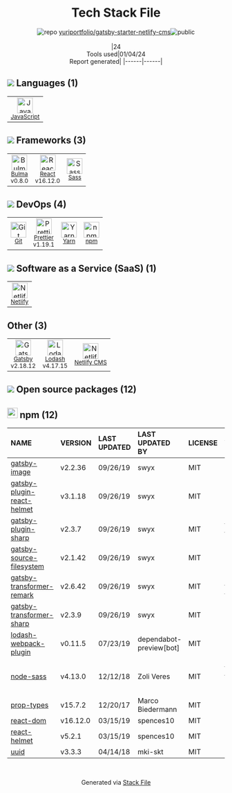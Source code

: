 <!--
&lt;--- Readme.md Snippet without images Start ---&gt;
## Tech Stack
yuriportfolio/gatsby-starter-netlify-cms is built on the following main stack:

- [React](https://reactjs.org/) – Javascript UI Libraries
- [Sass](http://sass-lang.com/) – CSS Pre-processors / Extensions
- [JavaScript](https://developer.mozilla.org/en-US/docs/Web/JavaScript) – Languages
- [Lodash](https://lodash.com) – Javascript Utilities & Libraries
- [Netlify](https://www.netlify.com/) – Static Web Hosting
- [Bulma](http://bulma.io/) – Front-End Frameworks
- [Gatsby](https://www.gatsbyjs.org) – Static Site Generators
- [Yarn](https://yarnpkg.com/) – Front End Package Manager
- [Prettier](https://prettier.io/) – Code Review
- [Netlify CMS](https://www.netlifycms.org/) – Self-Hosted Blogging / CMS

Full tech stack [here](/techstack.md)

&lt;--- Readme.md Snippet without images End ---&gt;

&lt;--- Readme.md Snippet with images Start ---&gt;
## Tech Stack
yuriportfolio/gatsby-starter-netlify-cms is built on the following main stack:

- <img width='25' height='25' src='https://img.stackshare.io/service/1020/OYIaJ1KK.png' alt='React'/> [React](https://reactjs.org/) – Javascript UI Libraries
- <img width='25' height='25' src='https://img.stackshare.io/service/1171/jCR2zNJV.png' alt='Sass'/> [Sass](http://sass-lang.com/) – CSS Pre-processors / Extensions
- <img width='25' height='25' src='https://img.stackshare.io/service/1209/javascript.jpeg' alt='JavaScript'/> [JavaScript](https://developer.mozilla.org/en-US/docs/Web/JavaScript) – Languages
- <img width='25' height='25' src='https://img.stackshare.io/service/2438/lodash.png' alt='Lodash'/> [Lodash](https://lodash.com) – Javascript Utilities & Libraries
- <img width='25' height='25' src='https://img.stackshare.io/service/2748/default_5dfbb146cf22182bca88c7d07f2515a5888fc12a.jpg' alt='Netlify'/> [Netlify](https://www.netlify.com/) – Static Web Hosting
- <img width='25' height='25' src='https://img.stackshare.io/service/5204/bulma-logo.png' alt='Bulma'/> [Bulma](http://bulma.io/) – Front-End Frameworks
- <img width='25' height='25' src='https://img.stackshare.io/service/5472/default_189db484e0770a6101c6a70f0ef0172bc0f8de37.png' alt='Gatsby'/> [Gatsby](https://www.gatsbyjs.org) – Static Site Generators
- <img width='25' height='25' src='https://img.stackshare.io/service/5848/44mC-kJ3.jpg' alt='Yarn'/> [Yarn](https://yarnpkg.com/) – Front End Package Manager
- <img width='25' height='25' src='https://img.stackshare.io/service/7035/default_66f265943abed56bcdbfca1c866a4261b1fbb063.jpg' alt='Prettier'/> [Prettier](https://prettier.io/) – Code Review
- <img width='25' height='25' src='https://img.stackshare.io/service/7613/YIgPht1s_400x400.jpg' alt='Netlify CMS'/> [Netlify CMS](https://www.netlifycms.org/) – Self-Hosted Blogging / CMS

Full tech stack [here](/techstack.md)

&lt;--- Readme.md Snippet with images End ---&gt;
-->
<div align="center">

# Tech Stack File
![](https://img.stackshare.io/repo.svg "repo") [yuriportfolio/gatsby-starter-netlify-cms](https://github.com/yuriportfolio/gatsby-starter-netlify-cms)![](https://img.stackshare.io/public_badge.svg "public")
<br/><br/>
|24<br/>Tools used|01/04/24 <br/>Report generated|
|------|------|
</div>

## <img src='https://img.stackshare.io/languages.svg'/> Languages (1)
<table><tr>
  <td align='center'>
  <img width='36' height='36' src='https://img.stackshare.io/service/1209/javascript.jpeg' alt='JavaScript'>
  <br>
  <sub><a href="https://developer.mozilla.org/en-US/docs/Web/JavaScript">JavaScript</a></sub>
  <br>
  <sub></sub>
</td>

</tr>
</table>

## <img src='https://img.stackshare.io/frameworks.svg'/> Frameworks (3)
<table><tr>
  <td align='center'>
  <img width='36' height='36' src='https://img.stackshare.io/service/5204/bulma-logo.png' alt='Bulma'>
  <br>
  <sub><a href="http://bulma.io/">Bulma</a></sub>
  <br>
  <sub>v0.8.0</sub>
</td>

<td align='center'>
  <img width='36' height='36' src='https://img.stackshare.io/service/1020/OYIaJ1KK.png' alt='React'>
  <br>
  <sub><a href="https://reactjs.org/">React</a></sub>
  <br>
  <sub>v16.12.0</sub>
</td>

<td align='center'>
  <img width='36' height='36' src='https://img.stackshare.io/service/1171/jCR2zNJV.png' alt='Sass'>
  <br>
  <sub><a href="http://sass-lang.com/">Sass</a></sub>
  <br>
  <sub></sub>
</td>

</tr>
</table>

## <img src='https://img.stackshare.io/devops.svg'/> DevOps (4)
<table><tr>
  <td align='center'>
  <img width='36' height='36' src='https://img.stackshare.io/service/1046/git.png' alt='Git'>
  <br>
  <sub><a href="http://git-scm.com/">Git</a></sub>
  <br>
  <sub></sub>
</td>

<td align='center'>
  <img width='36' height='36' src='https://img.stackshare.io/service/7035/default_66f265943abed56bcdbfca1c866a4261b1fbb063.jpg' alt='Prettier'>
  <br>
  <sub><a href="https://prettier.io/">Prettier</a></sub>
  <br>
  <sub>v1.19.1</sub>
</td>

<td align='center'>
  <img width='36' height='36' src='https://img.stackshare.io/service/5848/44mC-kJ3.jpg' alt='Yarn'>
  <br>
  <sub><a href="https://yarnpkg.com/">Yarn</a></sub>
  <br>
  <sub></sub>
</td>

<td align='center'>
  <img width='36' height='36' src='https://img.stackshare.io/service/1120/lejvzrnlpb308aftn31u.png' alt='npm'>
  <br>
  <sub><a href="https://www.npmjs.com/">npm</a></sub>
  <br>
  <sub></sub>
</td>

</tr>
</table>

## <img src='https://img.stackshare.io/saas.svg'/> Software as a Service (SaaS) (1)
<table><tr>
  <td align='center'>
  <img width='36' height='36' src='https://img.stackshare.io/service/2748/default_5dfbb146cf22182bca88c7d07f2515a5888fc12a.jpg' alt='Netlify'>
  <br>
  <sub><a href="https://www.netlify.com/">Netlify</a></sub>
  <br>
  <sub></sub>
</td>

</tr>
</table>

## Other (3)
<table><tr>
  <td align='center'>
  <img width='36' height='36' src='https://img.stackshare.io/service/5472/default_189db484e0770a6101c6a70f0ef0172bc0f8de37.png' alt='Gatsby'>
  <br>
  <sub><a href="https://www.gatsbyjs.org">Gatsby</a></sub>
  <br>
  <sub>v2.18.12</sub>
</td>

<td align='center'>
  <img width='36' height='36' src='https://img.stackshare.io/service/2438/lodash.png' alt='Lodash'>
  <br>
  <sub><a href="https://lodash.com">Lodash</a></sub>
  <br>
  <sub>v4.17.15</sub>
</td>

<td align='center'>
  <img width='36' height='36' src='https://img.stackshare.io/service/7613/YIgPht1s_400x400.jpg' alt='Netlify CMS'>
  <br>
  <sub><a href="https://www.netlifycms.org/">Netlify CMS</a></sub>
  <br>
  <sub></sub>
</td>

</tr>
</table>


## <img src='https://img.stackshare.io/group.svg' /> Open source packages (12)</h2>

## <img width='24' height='24' src='https://img.stackshare.io/service/1120/lejvzrnlpb308aftn31u.png'/> npm (12)

|NAME|VERSION|LAST UPDATED|LAST UPDATED BY|LICENSE|VULNERABILITIES|
|:------|:------|:------|:------|:------|:------|
|[gatsby-image](https://www.npmjs.com/gatsby-image)|v2.2.36|09/26/19|swyx |MIT|N/A|
|[gatsby-plugin-react-helmet](https://www.npmjs.com/gatsby-plugin-react-helmet)|v3.1.18|09/26/19|swyx |MIT|N/A|
|[gatsby-plugin-sharp](https://www.npmjs.com/gatsby-plugin-sharp)|v2.3.7|09/26/19|swyx |MIT|[CVE-2023-30548](https://github.com/advisories/GHSA-h2pm-378c-pcxx) (Moderate)|
|[gatsby-source-filesystem](https://www.npmjs.com/gatsby-source-filesystem)|v2.1.42|09/26/19|swyx |MIT|N/A|
|[gatsby-transformer-remark](https://www.npmjs.com/gatsby-transformer-remark)|v2.6.42|09/26/19|swyx |MIT|[CVE-2023-22491](https://github.com/advisories/GHSA-7ch4-rr99-cqcw) (High)|
|[gatsby-transformer-sharp](https://www.npmjs.com/gatsby-transformer-sharp)|v2.3.9|09/26/19|swyx |MIT|N/A|
|[lodash-webpack-plugin](https://www.npmjs.com/lodash-webpack-plugin)|v0.11.5|07/23/19|dependabot-preview[bot] |MIT|N/A|
|[node-sass](https://www.npmjs.com/node-sass)|v4.13.0|12/12/18|Zoli Veres |MIT|[CVE-2020-24025](https://github.com/advisories/GHSA-r8f7-9pfq-mjmv) (Moderate)<br/>[](https://github.com/advisories/GHSA-9v62-24cr-58cx) (Moderate)|
|[prop-types](https://www.npmjs.com/prop-types)|v15.7.2|12/20/17|Marco Biedermann |MIT|N/A|
|[react-dom](https://www.npmjs.com/react-dom)|v16.12.0|03/15/19|spences10 |MIT|N/A|
|[react-helmet](https://www.npmjs.com/react-helmet)|v5.2.1|03/15/19|spences10 |MIT|N/A|
|[uuid](https://www.npmjs.com/uuid)|v3.3.3|04/14/18|mki-skt |MIT|N/A|

<br/>
<div align='center'>

Generated via [Stack File](https://github.com/marketplace/stack-file)
